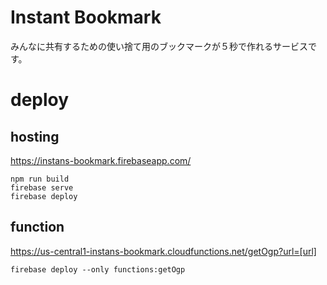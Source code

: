 # Instant Bookmark
みんなに共有するための使い捨て用のブックマークが５秒で作れるサービスです。

# deploy
## hosting
https://instans-bookmark.firebaseapp.com/
```
npm run build
firebase serve
firebase deploy
```

## function
https://us-central1-instans-bookmark.cloudfunctions.net/getOgp?url=[url]
```
firebase deploy --only functions:getOgp
```
